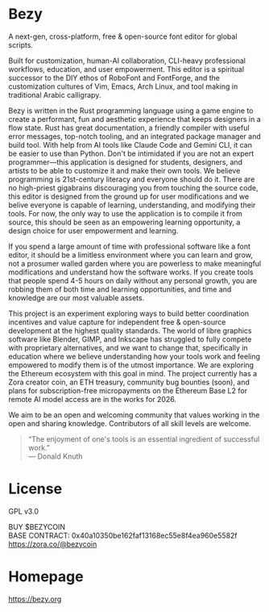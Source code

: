 # Bezy

A next-gen, cross-platform, free & open-source font editor for global scripts.

Built for customization, human-AI collaboration, CLI-heavy professional workflows, education, and user empowerment. This editor is a spiritual successor to the DIY ethos of RoboFont and FontForge, and the customization cultures of Vim, Emacs, Arch Linux, and tool making in traditional Arabic calligrapy.

Bezy is written in the Rust programming language using a game engine to create a performant, fun and aesthetic experience that keeps designers in a flow state. Rust has great documentation, a friendly compiler with useful error messages, top-notch tooling, and an integrated package manager and build tool. With help from AI tools like Claude Code and Gemini CLI, it can be easier to use than Python. Don't be intimidated if you are not an expert programmer—this application is designed for students, designers, and artists to be able to customize it and make their own tools. We believe programming is 21st-century literacy and everyone should do it. There are no high-priest gigabrains discouraging you from touching the source code, this editor is designed from the ground up for user modifications and we belive everyone is capable of learning, understanding, and modifying their tools. For now, the only way to use the application is to compile it from source, this should be seen as an empowering learning opportunity, a design choice for user empowerment and learning.

If you spend a large amount of time with professional software like a font editor, it should be a limitless environment where you can learn and grow, not a prosumer walled garden where you are powerless to make meaningful modifications and understand how the software works. If you create tools that people spend 4-5 hours on daily without any personal growth, you are robbing them of both time and learning opportunities, and time and knowledge are our most valuable assets.

This project is an experiment exploring ways to build better coordination incentives and value capture for independent free & open-source development at the highest quality standards. The world of libre graphics software like Blender, GIMP, and Inkscape has struggled to fully compete with proprietary alternatives, and we want to change that, specifically in education where we believe understanding how your tools work and feeling empowered to modify them is of the utmost importance. We are exploring the Ethereum ecosystem with this goal in mind. The project currently has a Zora creator coin, an ETH treasury, community bug bounties (soon), and plans for subscription-free micropayments on the Ethereum Base L2 for remote AI model access are in the works for 2026.

We aim to be an open and welcoming community that values working in the open and sharing knowledge. Contributors of all skill levels are welcome.

> “The enjoyment of one's tools is an essential ingredient of successful work.”  
> — Donald Knuth

# License

GPL v3.0

BUY $BEZYCOIN  
BASE CONTRACT: 0x40a10350be162faf13168ec55e8f4ea960e5582f
https://zora.co/@bezycoin

# Homepage

https://bezy.org
